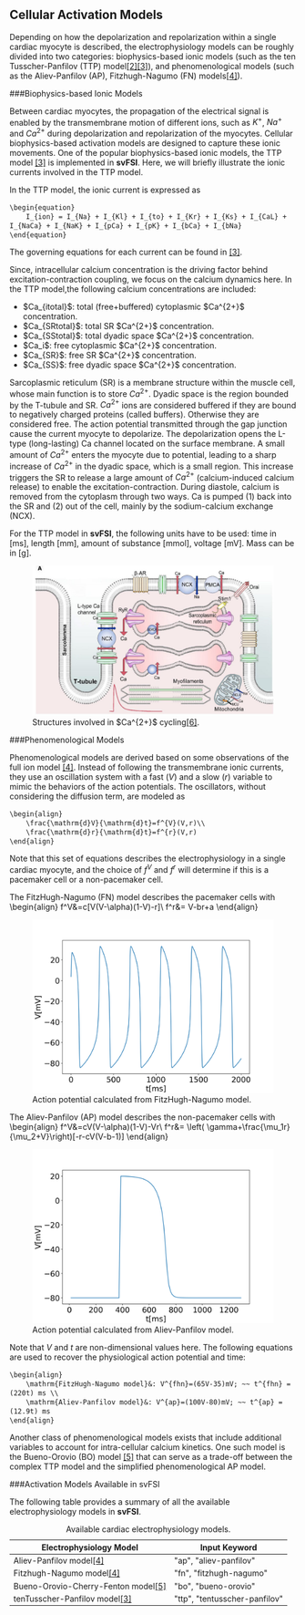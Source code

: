 ## Cellular Activation Models ##

Depending on how the depolarization and repolarization within a single cardiac myocyte is described, the electrophysiology models can be roughly divided into two categories: biophysics-based ionic models (such as the ten Tusscher-Panfilov (TTP) model<a href="#ref-2">[2]</a><a href="#ref-3">[3]</a>), and phenomenological models (such as the Aliev-Panfilov (AP), Fitzhugh-Nagumo (FN) models<a href="#ref-4">[4]</a>).


###Biophysics-based Ionic Models

Between cardiac myocytes, the propagation of the electrical signal is enabled by the transmembrane motion of different ions, such as $K^+$, $Na^+$ and $Ca^{2+}$ during depolarization and repolarization of the myocytes. Cellular biophysics-based activation models are designed to capture these ionic movements. One of the popular biophysics-based ionic models, the TTP model <a href="#ref-3">[3]</a> is implemented in <strong>svFSI</strong>. Here, we will briefly illustrate the ionic currents involved in the TTP model.

In the TTP model, the ionic current is expressed as

    \begin{equation}
        I_{ion} = I_{Na} + I_{Kl} + I_{to} + I_{Kr} + I_{Ks} + I_{CaL} + I_{NaCa} + I_{NaK} + I_{pCa} + I_{pK} + I_{bCa} + I_{bNa}
    \end{equation}

The governing equations for each current can be found in <a href="#ref-3">[3]</a>.

Since, intracellular calcium concentration is the driving factor behind excitation-contraction coupling, we focus on the calcium dynamics here. In the TTP model,the following calcium concentrations are included:

<ul>
  <li> $Ca_{itotal}$: total (free+buffered) cytoplasmic $Ca^{2+}$ concentration.</li>
  <li> $Ca_{SRtotal}$: total SR $Ca^{2+}$ concentration.</li>
  <li> $Ca_{SStotal}$: total dyadic space $Ca^{2+}$ concentration.</li>
  <li> $Ca_i$: free cytoplasmic $Ca^{2+}$ concentration.</li>
  <li> $Ca_{SR}$: free SR $Ca^{2+}$ concentration.</li>
  <li> $Ca_{SS}$: free dyadic space $Ca^{2+}$ concentration.</li>
</ul>

Sarcoplasmic reticulum (SR) is a membrane structure within the muscle cell, whose main function is to store $Ca^{2+}$. Dyadic space is the region bounded by the T-tubule and SR. $Ca^{2+}$ ions are considered buffered if they are bound to negatively charged proteins (called buffers). Otherwise they are considered free. The action potential transmitted through the gap junction cause the current myocyte to depolarize. The depolarization opens the L-type (long-lasting) Ca channel located on the surface membrane. A small amount of $Ca^{2+}$ enters the myocyte due to potential, leading to a sharp increase of $Ca^{2+}$ in the dyadic space, which is a small region. This increase triggers the SR to release a large amount of $Ca^{2+}$ (calcium-induced calcium release) to enable the excitation-contraction. During diastole, calcium is removed from the cytoplasm through two ways. Ca is pumped (1) back into the SR and (2) out of the cell, mainly by the sodium-calcium exchange (NCX).

For the TTP model in <strong>svFSI</strong>, the following units have to be used: time in [ms], length [mm], amount of substance [mmol], voltage [mV]. Mass can be in [g].


<figure>
  <img class="svImg svImgMd" src="documentation/simcardio/electrophysiology/images/Calcium.png">
  <figcaption class="svCaption" >Structures involved in $Ca^{2+}$ cycling<a href="#ref-6">[6]</a>.</figcaption>
</figure>


###Phenomenological Models

Phenomenological models are derived based on some observations of the full ion model <a href="#ref-4">[4]</a>. Instead of following the transmembrane ionic currents, they use an oscillation system with a fast ($V$) and a slow ($r$) variable to mimic the behaviors of the action potentials. The oscillators, without considering the diffusion term, are modeled as

    \begin{align}
        \frac{\mathrm{d}V}{\mathrm{d}t}=f^{V}(V,r)\\
        \frac{\mathrm{d}r}{\mathrm{d}t}=f^{r}(V,r)
    \end{align}

Note that this set of equations describes the electrophysiology in a single cardiac myocyte, and the choice of $f^V$ and $f^r$ will determine if this is a pacemaker cell or a non-pacemaker cell.

The FitzHugh-Nagumo (FN) model describes the pacemaker cells with
    \begin{align}
        f^V&=c[V(V-\alpha)(1-V)-r]\\
        f^r&= V-br+a
    \end{align}

<figure>
  <img class="svImg svImgMd" src="documentation/simcardio/electrophysiology/images/FN_model.png">
  <figcaption class="svCaption" >Action potential calculated from FitzHugh-Nagumo model.</figcaption>
</figure>

The Aliev-Panfilov (AP) model describes the non-pacemaker cells with
    \begin{align}
        f^V&=cV(V-\alpha)(1-V)-Vr\\
        f^r&= \left( \gamma+\frac{\mu_1r}{\mu_2+V}\right)[-r-cV(V-b-1)]
    \end{align}

<figure>
  <img class="svImg svImgMd" src="documentation/simcardio/electrophysiology/images/AP_model.png">
  <figcaption class="svCaption" >Action potential calculated from Aliev-Panfilov model.</figcaption>
</figure>

Note that $V$ and $t$ are non-dimensional values here. The following equations are used to recover the physiological action potential and time:

    \begin{align}
        \mathrm{FitzHugh-Nagumo model}&: V^{fhn}=(65V-35)mV; ~~ t^{fhn} = (220t) ms \\
        \mathrm{Aliev-Panfilov model}&: V^{ap}=(100V-80)mV; ~~ t^{ap} = (12.9t) ms
    \end{align}

Another class of phenomenological models exists that include additional variables to account for intra-cellular calcium kinetics. One such model is the Bueno-Orovio (BO) model <a href="#ref-5">[5]</a> that can serve as a trade-off between the complex TTP model and the simplified phenomenological AP model.


###Activation Models Available in svFSI

The following table provides a summary of all the available electrophysiology models in <strong>svFSI</strong>.

  <table class="table table-bordered">
    <caption>Available cardiac electrophysiology models.</caption>
    <thead>
    <tr>
      <th>Electrophysiology Model</th>
      <th>Input Keyword</th>
    </tr>
    </thead>
    <tr>
      <td>Aliev-Panfilov model<a href="#ref-4">[4]</td>
      <td>"ap", "aliev-panfilov"</td>
    </tr>
    <tr>
      <td>Fitzhugh-Nagumo model<a href="#ref-4">[4]</a></td>
      <td>"fn", "fitzhugh-nagumo"</td>
    </tr>
    <tr>
      <td>Bueno-Orovio-Cherry-Fenton model<a href="#ref-5">[5]</a></td>
      <td>"bo", "bueno-orovio"</td>
    </tr>
    <tr>
      <td>tenTusscher-Panfilov model<a href="#ref-3">[3]</a></td>
      <td>"ttp", "tentusscher-panfilov"</td>
    </tr>
  </table>

